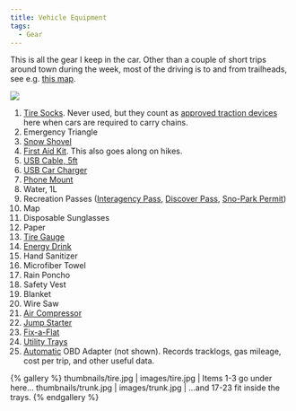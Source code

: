 ```yaml
---
title: Vehicle Equipment
tags:
  - Gear
---
```


This is all the gear I keep in the car. Other than a couple of short trips around town during the week, most of the driving is to and from trailheads, see e.g. [this map](/2015/01/01/outdoor-trips/).

![](images/gear.jpg)

1. [Tire Socks](http://autosock.us/). Never used, but they count as [approved traction devices](http://www.wsp.wa.gov/traveler/traction.htm) here when cars are required to carry chains.
2. Emergency Triangle
3. [Snow Shovel](http://snowclaw.com/)
4. [First Aid Kit](/2017/03/17/first-aid-kit/). This also goes along on hikes.
5. [USB Cable, 5ft](http://www.techmatte.com/CBL-ATC5B)
6. [USB Car Charger](https://www.monoprice.com/product?c_id=116&cp_id=10826&cs_id=1082603&p_id=13810&seq=1&format=2)
7. [Phone Mount](https://www.kenu.com/products/airframe)
8. Water, 1L
9. Recreation Passes ([Interagency Pass](https://www.nps.gov/planyourvisit/passes.htm), [Discover Pass](http://www.discoverpass.wa.gov/), [Sno-Park Permit](http://parks.state.wa.us/303/Sno-Parks))
10. Map
11. Disposable Sunglasses
12. Paper
13. [Tire Gauge](http://tekton.com/Air_Hoses/Tire_Gauges/Digital-Tire-Gauge-100-PSI)
14. [Energy Drink](http://5hourenergy.com/)
15. Hand Sanitizer
16. Microfiber Towel
17. Rain Poncho
18. Safety Vest
19. Blanket
20. Wire Saw
21. [Air Compressor](http://www.suaoki.com/rcp-c43l.html)
22. [Jump Starter](https://www.anker.com/products/A1501011)
23. [Fix-a-Flat](https://www.fixaflat.com/us/product-details.php?id=14)
24. [Utility Trays](https://www.containerstore.com/s/grey-utility-trays/d?productId=10035847)
25. [Automatic](https://www.automatic.com/) OBD Adapter (not shown). Records tracklogs, gas mileage, cost per trip, and other useful data.

{% gallery %}
thumbnails/tire.jpg | images/tire.jpg | Items 1-3 go under here...
thumbnails/trunk.jpg | images/trunk.jpg | ...and 17-23 fit inside the trays.
{% endgallery %}
